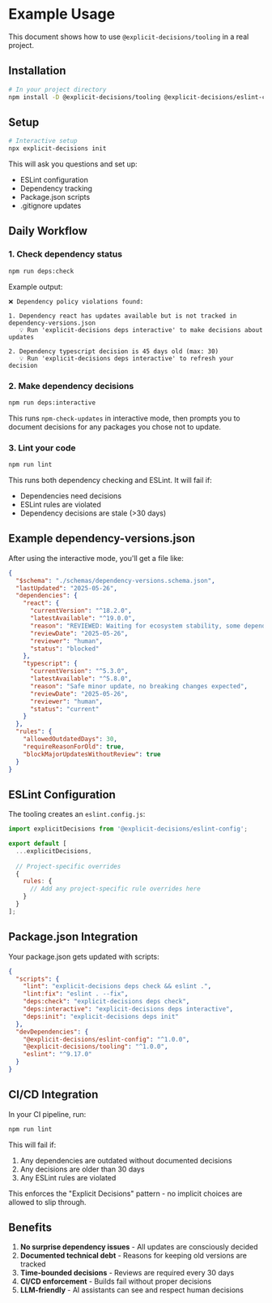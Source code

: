 # Example Usage

This document shows how to use `@explicit-decisions/tooling` in a real project.

## Installation

```bash
# In your project directory
npm install -D @explicit-decisions/tooling @explicit-decisions/eslint-config eslint
```

## Setup

```bash
# Interactive setup
npx explicit-decisions init
```

This will ask you questions and set up:
- ESLint configuration
- Dependency tracking
- Package.json scripts
- .gitignore updates

## Daily Workflow

### 1. Check dependency status
```bash
npm run deps:check
```

Example output:
```
❌ Dependency policy violations found:

1. Dependency react has updates available but is not tracked in dependency-versions.json
   💡 Run 'explicit-decisions deps interactive' to make decisions about updates

2. Dependency typescript decision is 45 days old (max: 30)
   💡 Run 'explicit-decisions deps interactive' to refresh your decision
```

### 2. Make dependency decisions
```bash
npm run deps:interactive
```

This runs `npm-check-updates` in interactive mode, then prompts you to document decisions for any packages you chose not to update.

### 3. Lint your code
```bash
npm run lint
```

This runs both dependency checking and ESLint. It will fail if:
- Dependencies need decisions
- ESLint rules are violated
- Dependency decisions are stale (>30 days)

## Example dependency-versions.json

After using the interactive mode, you'll get a file like:

```json
{
  "$schema": "./schemas/dependency-versions.schema.json",
  "lastUpdated": "2025-05-26",
  "dependencies": {
    "react": {
      "currentVersion": "^18.2.0",
      "latestAvailable": "^19.0.0",
      "reason": "REVIEWED: Waiting for ecosystem stability, some dependencies not compatible with React 19 yet",
      "reviewDate": "2025-05-26",
      "reviewer": "human",
      "status": "blocked"
    },
    "typescript": {
      "currentVersion": "^5.3.0",
      "latestAvailable": "^5.8.0",
      "reason": "Safe minor update, no breaking changes expected",
      "reviewDate": "2025-05-26", 
      "reviewer": "human",
      "status": "current"
    }
  },
  "rules": {
    "allowedOutdatedDays": 30,
    "requireReasonForOld": true,
    "blockMajorUpdatesWithoutReview": true
  }
}
```

## ESLint Configuration

The tooling creates an `eslint.config.js`:

```javascript
import explicitDecisions from '@explicit-decisions/eslint-config';

export default [
  ...explicitDecisions,
  
  // Project-specific overrides
  {
    rules: {
      // Add any project-specific rule overrides here
    }
  }
];
```

## Package.json Integration

Your package.json gets updated with scripts:

```json
{
  "scripts": {
    "lint": "explicit-decisions deps check && eslint .",
    "lint:fix": "eslint . --fix", 
    "deps:check": "explicit-decisions deps check",
    "deps:interactive": "explicit-decisions deps interactive",
    "deps:init": "explicit-decisions deps init"
  },
  "devDependencies": {
    "@explicit-decisions/eslint-config": "^1.0.0",
    "@explicit-decisions/tooling": "^1.0.0",
    "eslint": "^9.17.0"
  }
}
```

## CI/CD Integration

In your CI pipeline, run:

```bash
npm run lint
```

This will fail if:
1. Any dependencies are outdated without documented decisions
2. Any decisions are older than 30 days
3. Any ESLint rules are violated

This enforces the "Explicit Decisions" pattern - no implicit choices are allowed to slip through.

## Benefits

1. **No surprise dependency issues** - All updates are consciously decided
2. **Documented technical debt** - Reasons for keeping old versions are tracked
3. **Time-bounded decisions** - Reviews are required every 30 days
4. **CI/CD enforcement** - Builds fail without proper decisions
5. **LLM-friendly** - AI assistants can see and respect human decisions